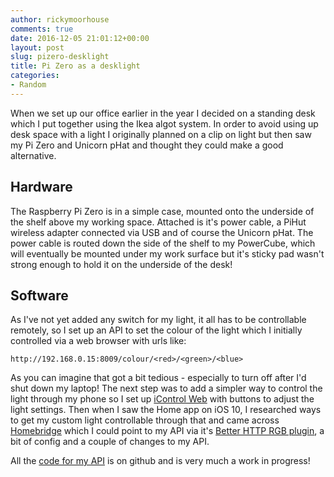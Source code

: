 ```yaml
---
author: rickymoorhouse
comments: true
date: 2016-12-05 21:01:12+00:00
layout: post
slug: pizero-desklight
title: Pi Zero as a desklight
categories:
- Random
---
```


When we set up our office earlier in the year I decided on a standing desk which
I put together using the Ikea algot system.  In order to avoid using up desk
space with a light I originally planned on a clip on light but then saw my
Pi Zero and Unicorn pHat and thought they could make a good alternative.

## Hardware

The Raspberry Pi Zero is in a simple case, mounted onto the underside of the
shelf above my working space.  Attached is it's power cable, a PiHut wireless
adapter connected via USB and of course the Unicorn pHat.  The power cable is
routed down the side of the shelf to my PowerCube, which will eventually be
mounted under my work surface but it's sticky pad wasn't strong enough to hold
it on the underside of the desk!

## Software

As I've not yet added any switch for my light, it all has to be controllable
remotely, so I set up an API to set the colour of the light which I initially
controlled via a web browser with urls like:

    http://192.168.0.15:8009/colour/<red>/<green>/<blue>

As you can imagine that got a bit tedious - especially to turn off after I'd
shut down my laptop!  The next step was to add a simpler way to control the
light through my phone so I set up [iControl Web](https://github.com/sebbu/iControl-Web) with buttons to adjust the light settings.  Then when I saw the Home app on iOS 10, I researched ways to get my custom light controllable through that and came across [Homebridge](https://github.com/nfarina/homebridge) which I could point to my API via it's [Better HTTP RGB plugin](homebridge-better-http-rgb), a bit of config and a couple of changes to my API.

All the [code for my API](https://github.com/rickymoorhouse/light-api) is on github and is very much a work in progress!
